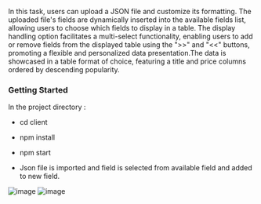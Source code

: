 In this task, users can upload a JSON file and customize its formatting. The uploaded file's fields are dynamically inserted into the available fields list, allowing users to choose which fields to display in a table. The display handling option facilitates a multi-select functionality, enabling users to add or remove fields from the displayed table using the ">>" and "<<" buttons, promoting a flexible and personalized data presentation.The data is showcased in a table format of choice, featuring a title and price columns ordered by descending popularity. 

### Getting Started
 In the project directory :
  - cd client
  - npm install
  - npm start
    
- Json file is imported and field is selected from available field and added to new field.

![image](https://github.com/Bipasha0431/ZenTrades-task2/assets/88484722/e8680f0c-2509-4da9-add7-e844fd34ff06)
![image](https://github.com/Bipasha0431/ZenTrades-task2/assets/88484722/45ff4391-c3f8-49c3-8cbb-f98466ba843e)

